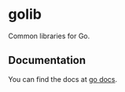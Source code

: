 # golib

Common libraries for Go.

## Documentation

You can find the docs at [go docs](https://pkg.go.dev/github.com/shipengqi/golib).
